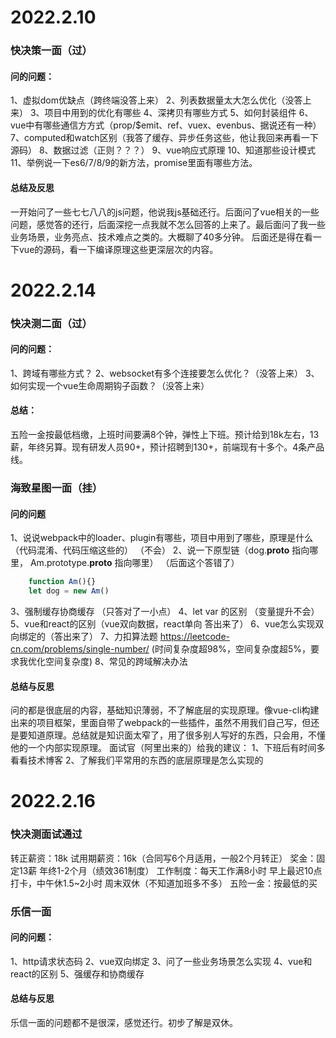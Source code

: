 # 2022.2.10

### 快决策一面（过）

#### 问的问题：
1、虚拟dom优缺点（跨终端没答上来）
2、列表数据量太大怎么优化（没答上来）
3、项目中用到的优化有哪些
4、深拷贝有哪些方式
5、如何封装组件
6、vue中有哪些通信方方式（prop/$emit、ref、vuex、evenbus、据说还有一种）
7、computed和watch区别（我答了缓存、异步任务这些，他让我回来再看一下源码）
8、数据过滤（正则？？？）
9、vue响应式原理
10、知道那些设计模式
11、举例说一下es6/7/8/9的新方法，promise里面有哪些方法。

#### 总结及反思
一开始问了一些七七八八的js问题，他说我js基础还行。后面问了vue相关的一些问题，感觉答的还行，后面深挖一点我就不怎么回答的上来了。最后面问了我一些业务场景，业务亮点、技术难点之类的。大概聊了40多分钟。
后面还是得在看一下vue的源码，看一下编译原理这些更深层次的内容。

# 2022.2.14 

### 快决测二面（过）

#### 问的问题：
1、跨域有哪些方式？
2、websocket有多个连接要怎么优化？（没答上来）
3、如何实现一个vue生命周期钩子函数？（没答上来）

#### 总结：
五险一金按最低档缴，上班时间要满8个钟，弹性上下班。预计给到18k左右，13薪，年终另算。现有研发人员90+，预计招聘到130+，前端现有十多个。4条产品线。


### 海致星图一面（挂）

#### 问的问题
1、说说webpack中的loader、plugin有哪些，项目中用到了哪些，原理是什么（代码混淆、代码压缩这些的） （不会）
2、说一下原型链（dog.__proto__ 指向哪里， Am.prototype.__proto__ 指向哪里） （后面这个答错了）
```javascript
    function Am(){}
    let dog = new Am()

```
3、强制缓存协商缓存 （只答对了一小点）
4、let var 的区别 （变量提升不会）
5、vue和react的区别（vue双向数据，react单向 答出来了）
6、vue怎么实现双向绑定的（答出来了）
7、力扣算法题 https://leetcode-cn.com/problems/single-number/ (时间复杂度超98%，空间复杂度超5%，要求我优化空间复杂度)
8、常见的跨域解决办法

#### 总结与反思
问的都是很底层的内容，基础知识薄弱，不了解底层的实现原理。像vue-cli构建出来的项目框架，里面自带了webpack的一些插件，虽然不用我们自己写，但还是要知道原理。总结就是知识面太窄了，用了很多别人写好的东西，只会用，不懂他的一个内部实现原理。
面试官（阿里出来的）给我的建议：
1、下班后有时间多看看技术博客
2、了解我们平常用的东西的底层原理是怎么实现的


# 2022.2.16

### 快决测面试通过
转正薪资：18k 
试用期薪资：16k（合同写6个月适用，一般2个月转正）
奖金：固定13薪 年终1-2个月（绩效361制度）
工作制度：每天工作满8小时 早上最迟10点打卡，中午休1.5~2小时 周末双休（不知道加班多不多）
五险一金：按最低的买
### 乐信一面

#### 问的问题：
1、http请求状态码
2、vue双向绑定
3、问了一些业务场景怎么实现
4、vue和react的区别
5、强缓存和协商缓存

#### 总结与反思
乐信一面的问题都不是很深，感觉还行。初步了解是双休。